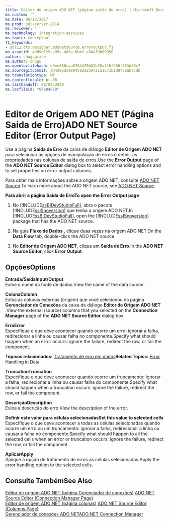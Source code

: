```yaml
---
title: Editor de origem ADO NET (página saída de erro) | Microsoft Docs
ms.custom: ''
ms.date: 06/13/2017
ms.prod: sql-server-2014
ms.reviewer: ''
ms.technology: integration-services
ms.topic: conceptual
f1_keywords:
- sql12.dts.designer.adonetsource.erroroutput.f1
ms.assetid: 4dd9d129-a95c-4d3a-bbbf-e84a39089950
author: chugugrace
ms.author: chugu
ms.openlocfilehash: b9ee480caa8764d70b52b25a416f200f353d30c7
ms.sourcegitcommit: ad4d92dce894592a259721a1571b1d8736abacdb
ms.translationtype: MT
ms.contentlocale: pt-BR
ms.lasthandoff: 08/04/2020
ms.locfileid: "87684839"
---
```

# <a name="ado-net-source-editor-error-output-page"></a><span data-ttu-id="76a1a-102">Editor de Origem ADO NET (Página Saída de Erro)</span><span class="sxs-lookup"><span data-stu-id="76a1a-102">ADO NET Source Editor (Error Output Page)</span></span>
  <span data-ttu-id="76a1a-103">Use a página **Saída de Erro** da caixa de diálogo **Editor de Origem ADO NET** para selecionar as opções de manipulação de erros e definir as propriedades nas colunas de saída de erros.</span><span class="sxs-lookup"><span data-stu-id="76a1a-103">Use the **Error Output** page of the **ADO NET Source Editor** dialog box to select error handling options and to set properties on error output columns.</span></span>  
  
 <span data-ttu-id="76a1a-104">Para obter mais informações sobre a origem ADO NET, consulte [ADO NET Source](data-flow/ado-net-source.md).</span><span class="sxs-lookup"><span data-stu-id="76a1a-104">To learn more about the ADO NET source, see [ADO NET Source](data-flow/ado-net-source.md).</span></span>  
  
 <span data-ttu-id="76a1a-105">**Para abrir a página Saída de Erro**</span><span class="sxs-lookup"><span data-stu-id="76a1a-105">**To open the Error Output page**</span></span>  
  
1.  <span data-ttu-id="76a1a-106">No [!INCLUDE[ssBIDevStudioFull](../includes/ssbidevstudiofull-md.md)], abra o pacote [!INCLUDE[ssISnoversion](../includes/ssisnoversion-md.md)] que tenha a origem ADO NET.</span><span class="sxs-lookup"><span data-stu-id="76a1a-106">In [!INCLUDE[ssBIDevStudioFull](../includes/ssbidevstudiofull-md.md)], open the [!INCLUDE[ssISnoversion](../includes/ssisnoversion-md.md)] package that has the ADO NET source.</span></span>  
  
2.  <span data-ttu-id="76a1a-107">Na guia **Fluxo de Dados** , clique duas vezes na origem ADO NET.</span><span class="sxs-lookup"><span data-stu-id="76a1a-107">On the **Data Flow** tab, double-click the ADO NET source.</span></span>  
  
3.  <span data-ttu-id="76a1a-108">No **Editor de Origem ADO NET**, clique em **Saída de Erro**.</span><span class="sxs-lookup"><span data-stu-id="76a1a-108">In the **ADO NET Source Editor**, click **Error Output**.</span></span>  
  
## <a name="options"></a><span data-ttu-id="76a1a-109">Opções</span><span class="sxs-lookup"><span data-stu-id="76a1a-109">Options</span></span>  
 <span data-ttu-id="76a1a-110">**Entrada/Saída**</span><span class="sxs-lookup"><span data-stu-id="76a1a-110">**Input/Output**</span></span>  
 <span data-ttu-id="76a1a-111">Exibe o nome da fonte de dados.</span><span class="sxs-lookup"><span data-stu-id="76a1a-111">View the name of the data source.</span></span>  
  
 <span data-ttu-id="76a1a-112">**Coluna**</span><span class="sxs-lookup"><span data-stu-id="76a1a-112">**Column**</span></span>  
 <span data-ttu-id="76a1a-113">Exiba as colunas externas (origem) que você selecionou na página **Gerenciador de Conexões** da caixa de diálogo **Editor de Origem ADO NET** .</span><span class="sxs-lookup"><span data-stu-id="76a1a-113">View the external (source) columns that you selected on the **Connection Manager** page of the **ADO NET Source Editor** dialog box.</span></span>  
  
 <span data-ttu-id="76a1a-114">**Erro**</span><span class="sxs-lookup"><span data-stu-id="76a1a-114">**Error**</span></span>  
 <span data-ttu-id="76a1a-115">Especifique o que deve acontecer quando ocorre um erro: ignorar a falha, redirecionar a linha ou causar falha no componente.</span><span class="sxs-lookup"><span data-stu-id="76a1a-115">Specify what should happen when an error occurs: ignore the failure, redirect the row, or fail the component.</span></span>  
  
 <span data-ttu-id="76a1a-116">**Tópicos relacionados:** [Tratamento de erro em dados](data-flow/error-handling-in-data.md)</span><span class="sxs-lookup"><span data-stu-id="76a1a-116">**Related Topics:** [Error Handling in Data](data-flow/error-handling-in-data.md)</span></span>  
  
 <span data-ttu-id="76a1a-117">**Truncation**</span><span class="sxs-lookup"><span data-stu-id="76a1a-117">**Truncation**</span></span>  
 <span data-ttu-id="76a1a-118">Especifique o que deve acontecer quando ocorre um truncamento: ignorar a falha, redirecionar a linha ou causar falha do componente.</span><span class="sxs-lookup"><span data-stu-id="76a1a-118">Specify what should happen when a truncation occurs: ignore the failure, redirect the row, or fail the component.</span></span>  
  
 <span data-ttu-id="76a1a-119">**Descrição**</span><span class="sxs-lookup"><span data-stu-id="76a1a-119">**Description**</span></span>  
 <span data-ttu-id="76a1a-120">Exiba a descrição do erro.</span><span class="sxs-lookup"><span data-stu-id="76a1a-120">View the description of the error.</span></span>  
  
 <span data-ttu-id="76a1a-121">**Definir este valor para células selecionadas**</span><span class="sxs-lookup"><span data-stu-id="76a1a-121">**Set this value to selected cells**</span></span>  
 <span data-ttu-id="76a1a-122">Especifique o que deve acontecer a todas as células selecionadas quando ocorre um erro ou um truncamento: ignorar a falha, redirecionar a linha ou causar a falha no componente.</span><span class="sxs-lookup"><span data-stu-id="76a1a-122">Specify what should happen to all the selected cells when an error or truncation occurs: ignore the failure, redirect the row, or fail the component.</span></span>  
  
 <span data-ttu-id="76a1a-123">**Aplicar**</span><span class="sxs-lookup"><span data-stu-id="76a1a-123">**Apply**</span></span>  
 <span data-ttu-id="76a1a-124">Aplique a opção de tratamento de erros às células selecionadas.</span><span class="sxs-lookup"><span data-stu-id="76a1a-124">Apply the error handling option to the selected cells.</span></span>  
  
## <a name="see-also"></a><span data-ttu-id="76a1a-125">Consulte Também</span><span class="sxs-lookup"><span data-stu-id="76a1a-125">See Also</span></span>  
 <span data-ttu-id="76a1a-126">[Editor de origem ADO NET &#40;página Gerenciador de conexões&#41;](../../2014/integration-services/ado-net-source-editor-connection-manager-page.md) </span><span class="sxs-lookup"><span data-stu-id="76a1a-126">[ADO NET Source Editor &#40;Connection Manager Page&#41;](../../2014/integration-services/ado-net-source-editor-connection-manager-page.md) </span></span>  
 <span data-ttu-id="76a1a-127">[Editor de origem ADO NET &#40;página colunas&#41;](../../2014/integration-services/ado-net-source-editor-columns-page.md) </span><span class="sxs-lookup"><span data-stu-id="76a1a-127">[ADO NET Source Editor &#40;Columns Page&#41;](../../2014/integration-services/ado-net-source-editor-columns-page.md) </span></span>  
 [<span data-ttu-id="76a1a-128">Gerenciador de conexões ADO.NET</span><span class="sxs-lookup"><span data-stu-id="76a1a-128">ADO.NET Connection Manager</span></span>](connection-manager/ado-net-connection-manager.md)  
  
  
